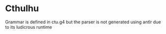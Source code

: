 # Cthulhu

Grammar is defined in ctu.g4 but the parser is not generated using antlr due to its ludicrous runtime